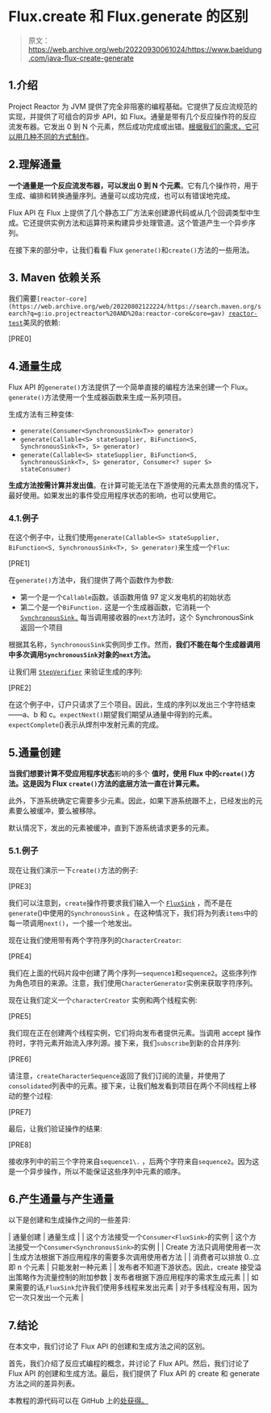 # Flux.create 和 Flux.generate 的区别

> 原文：<https://web.archive.org/web/20220930061024/https://www.baeldung.com/java-flux-create-generate>

## 1.介绍

Project Reactor 为 JVM 提供了完全非阻塞的编程基础。它提供了反应流规范的实现，并提供了可组合的异步 API，如 Flux。通量是带有几个反应操作符的反应流发布器。它发出 0 到 N 个元素，然后成功完成或出错。[根据我们的需求，它可以用几种不同的方式制作](/web/20220802122224/https://www.baeldung.com/flux-sequences-reactor)。

## 2.理解通量

**一个通量是一个反应流发布器，可以发出 0 到 N 个元素**。它有几个操作符，用于生成、编排和转换通量序列。通量可以成功完成，也可以有错误地完成。

Flux API 在 Flux 上提供了几个静态工厂方法来创建源代码或从几个回调类型中生成。它还提供实例方法和运算符来构建异步处理管道。这个管道产生一个异步序列。

在接下来的部分中，让我们看看 Flux `generate()`和`create()`方法的一些用法。

## 3. **Maven 依赖关系**

我们需要`[reactor-core](https://web.archive.org/web/20220802122224/https://search.maven.org/search?q=g:io.projectreactor%20AND%20a:reactor-core&core=gav) `[`reactor-test`](https://web.archive.org/web/20220802122224/https://search.maven.org/search?q=g:io.projectreactor%20AND%20a:reactor-test)美凤的依赖:

[PRE0]

## 4.通量生成

Flux API 的`generate()`方法提供了一个简单直接的编程方法来创建一个 Flux。`generate()`方法使用一个生成器函数来生成一系列项目。

生成方法有三种变体:

*   `generate(Consumer<SynchronousSink<T>> generator)`
*   `generate(Callable<S> stateSupplier, BiFunction<S, SynchronousSink<T>, S> generator)`
*   `generate(Callable<S> stateSupplier, BiFunction<S, SynchronousSink<T>, S> generator, Consumer<? super S> stateConsumer)`

**生成方法按需计算并发出值**。在计算可能无法在下游使用的元素太昂贵的情况下，最好使用。如果发出的事件受应用程序状态的影响，也可以使用它。

### 4.1.例子

在这个例子中，让我们使用`generate(Callable<S> stateSupplier, BiFunction<S, SynchronousSink<T>, S> generator)`来生成一个`Flux`:

[PRE1]

在`generate()`方法中，我们提供了两个函数作为参数:

*   第一个是一个`Callable`函数。该函数用值 97 定义发电机的初始状态
*   第二个是一个`BiFunction.` 这是一个生成器函数，它消耗一个 [`SynchronousSink.`](https://web.archive.org/web/20220802122224/https://projectreactor.io/docs/core/release/api/reactor/core/publisher/SynchronousSink.html) 每当调用接收器的`next`方法时，这个 SynchronousSink 返回一个项目

根据其名称，`SynchronousSink`实例同步工作。然而，**我们不能在每个生成器调用中多次调用`SynchronousSink`对象的`next`方法。**

让我们用 [`StepVerifier`](/web/20220802122224/https://www.baeldung.com/reactive-streams-step-verifier-test-publisher) 来验证生成的序列:

[PRE2]

在这个例子中，订户只请求了三个项目。因此，生成的序列以发出三个字符结束——a、b 和 c。`expectNext()`期望我们期望从通量中得到的元素。`expectComplete`()表示从焊剂中发射元素的完成。

## 5.通量创建

**当我们想要计算不受应用程序状态**影响的多个 **值时，使用 Flux 中的`create()`方法。这是因为 Flux `create()`方法的底层方法一直在计算元素。**

此外，下游系统确定它需要多少元素。因此，如果下游系统跟不上，已经发出的元素要么被缓冲，要么被移除。

默认情况下，发出的元素被缓冲，直到下游系统请求更多的元素。

### 5.1.例子

现在让我们演示一下`create()`方法的例子:

[PRE3]

我们可以注意到，`create`操作符要求我们输入一个 [`FluxSink`](https://web.archive.org/web/20220802122224/https://projectreactor.io/docs/core/release/api/reactor/core/publisher/FluxSink.html) ，而不是在`generate`()中使用的`SynchronousSink` 。在这种情况下，我们将为列表`items`中的每一项调用`next()`，一个接一个地发出。

现在让我们使用带有两个字符序列的`CharacterCreator`:

[PRE4]

我们在上面的代码片段中创建了两个序列—`sequence1`和`sequence2`。这些序列作为角色项目的来源。注意，我们使用`CharacterGenerator`实例来获取字符序列。

现在让我们定义一个`characterCreator` 实例和两个线程实例:

[PRE5]

我们现在正在创建两个线程实例，它们将向发布者提供元素。当调用 accept 操作符时，字符元素开始流入序列源。接下来，我们`subscribe`到新的合并序列:

[PRE6]

请注意，`createCharacterSequence`返回了我们订阅的流量，并使用了`consolidated`列表中的元素。接下来，让我们触发看到项目在两个不同线程上移动的整个过程:

[PRE7]

最后，让我们验证操作的结果:

[PRE8]

接收序列中的前三个字符来自`sequence1\.` ，后两个字符来自`sequence2`。因为这是一个异步操作，所以不能保证这些序列中元素的顺序。

## 6.产生通量与产生通量

以下是创建和生成操作之间的一些差异:

| 通量创建 | 通量生成 |
| 这个方法接受一个`Consumer<FluxSink>`的实例 | 这个方法接受一个`Consumer<SynchronousSink>`的实例 |
| Create 方法只调用使用者一次 | 生成方法根据下游应用程序的需要多次调用使用者方法 |
| 消费者可以排放 0..立即 n 个元素 | 只能发射一种元素 |
| 发布者不知道下游状态。因此，create 接受溢出策略作为流量控制的附加参数 | 发布者根据下游应用程序的需求生成元素 |
| 如果需要的话,`FluxSink`允许我们使用多线程来发出元素 | 对于多线程没有用，因为它一次只发出一个元素 |

## 7.结论

在本文中，我们讨论了 Flux API 的创建和生成方法之间的区别。

首先，我们介绍了反应式编程的概念，并讨论了 Flux API。然后，我们讨论了 Flux API 的创建和生成方法。最后，我们提供了 Flux API 的 create 和 generate 方法之间的差异列表。

本教程的源代码可以在 GitHub 上的[处获得。](https://web.archive.org/web/20220802122224/https://github.com/eugenp/tutorials/tree/master/reactor-core)